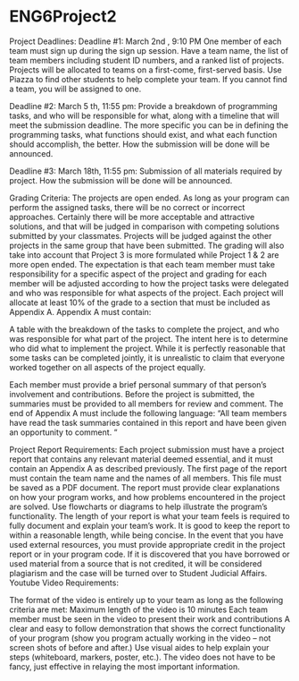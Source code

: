 # ENG6Project2
Project Deadlines:
Deadline #1: March 2nd
, 9:10 PM One member of each team must sign up during the sign up session.
Have a team name, the list of team members including student ID numbers, and a ranked list of projects.
Projects will be allocated to teams on a first-come, first-served basis. Use Piazza to find other students to
help complete your team. If you cannot find a team, you will be assigned to one.

Deadline #2: March 5
th, 11:55 pm: Provide a breakdown of programming tasks, and who will be
responsible for what, along with a timeline that will meet the submission deadline. The more specific you
can be in defining the programming tasks, what functions should exist, and what each function should
accomplish, the better. How the submission will be done will be announced.

Deadline #3: March 18th, 11:55 pm: Submission of all materials required by project. How the
submission will be done will be announced.


Grading Criteria:
The projects are open ended. As long as your program can perform the assigned tasks, there will be no
correct or incorrect approaches. Certainly there will be more acceptable and attractive solutions, and that
will be judged in comparison with competing solutions submitted by your classmates. Projects will be
judged against the other projects in the same group that have been submitted. The grading will also take
into account that Project 3 is more formulated while Project 1 & 2 are more open ended.
The expectation is that each team member must take responsibility for a specific aspect of the project and
grading for each member will be adjusted according to how the project tasks were delegated and who was
responsible for what aspects of the project. Each project will allocate at least 10% of the grade to a section
that must be included as Appendix A. Appendix A must contain:

  A table with the breakdown of the tasks to complete the project, and who was responsible for what
    part of the project. The intent here is to determine who did what to implement the project. While it
    is perfectly reasonable that some tasks can be completed jointly, it is unrealistic to claim that
    everyone worked together on all aspects of the project equally.
    
  Each member must provide a brief personal summary of that person’s involvement and
    contributions. Before the project is submitted, the summaries must be provided to all members for 
    review and comment. The end of Appendix A must include the following language: “All team
    members have read the task summaries contained in this report and have been given an
    opportunity to comment. “
    
Project Report Requirements:
Each project submission must have a project report that contains any relevant material deemed essential,
and it must contain an Appendix A as described previously. The first page of the report must contain the
team name and the names of all members. This file must be saved as a PDF document.
The report must provide clear explanations on how your program works, and how problems encountered in
the project are solved. Use flowcharts or diagrams to help illustrate the program’s functionality.
The length of your report is what your team feels is required to fully document and explain your team’s
work. It is good to keep the report to within a reasonable length, while being concise.
In the event that you have used external resources, you must provide appropriate credit in the project report
or in your program code. If it is discovered that you have borrowed or used material from a source that is
not credited, it will be considered plagiarism and the case will be turned over to Student Judicial Affairs.
Youtube Video Requirements:

The format of the video is entirely up to your team as long as the following criteria are met:
  Maximum length of the video is 10 minutes
  Each team member must be seen in the video to present their work and contributions
  A clear and easy to follow demonstration that shows the correct functionality of your program
  (show you program actually working in the video – not screen shots of before and after.)
Use visual aides to help explain your steps (whiteboard, markers, poster, etc.). The video does
not have to be fancy, just effective in relaying the most important information. 

